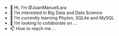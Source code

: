 - 👋 Hi, I’m @JuanManuelLara
- 👀 I’m interested in Big Data and Data Science
- 🌱 I’m currently learning Phyton, SQLite and MySQL
- 💞️ I’m looking to collaborate on ...
- 📫 How to reach me ...

<!---
JuanManuelLara/JuanManuelLara is a ✨ special ✨ repository because its `README.md` (this file) appears on your GitHub profile.
You can click the Preview link to take a look at your changes.
--->
